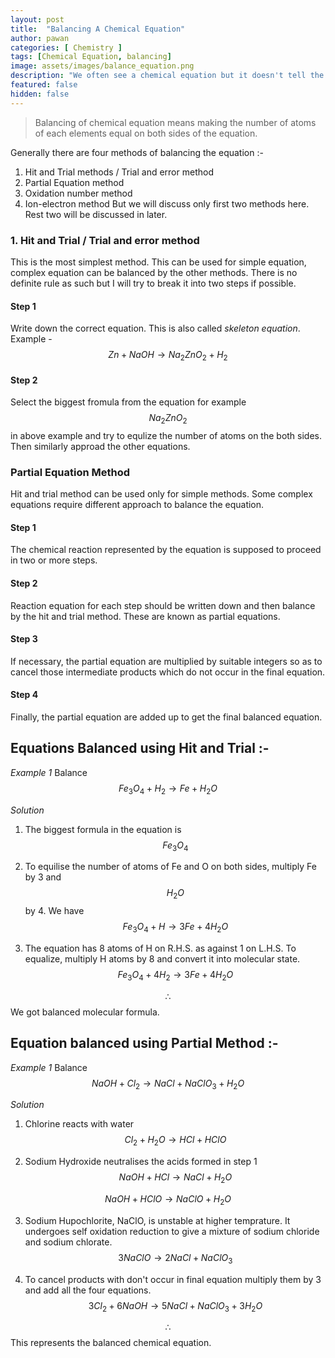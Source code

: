 ```yaml
---
layout: post
title:  "Balancing A Chemical Equation"
author: pawan
categories: [ Chemistry ]
tags: [Chemical Equation, balancing]
image: assets/images/balance_equation.png
description: "We often see a chemical equation but it doesn't tell the whole story. To get the more from equation we need to balance the equation without changing the formula."
featured: false
hidden: false
---
```

> Balancing of chemical equation means making the number of atoms of each elements equal on both sides of the equation.

Generally there are four methods of balancing the equation :-
1. Hit and Trial methods / Trial and error method
2. Partial Equation method
3. Oxidation number method
4. Ion-electron method
But we will discuss only first two methods here.
Rest two will be discussed in later.

### 1. Hit and Trial / Trial and error method
This is the most simplest method. This can be used for simple equation, complex equation can be balanced by the other methods. There is no definite rule as such but I will try to break it into two steps if possible.
#### Step 1
Write down the correct equation. This is also called *skeleton equation*.
Example - $$Zn + NaOH \rightarrow Na_2ZnO_2 + H_2$$

#### Step 2
Select the biggest fromula from the equation for example $$Na_2ZnO_2$$ in above example and try to equlize the number of atoms on the both sides. Then similarly approad the other equations.

### Partial Equation Method
Hit and trial method can be used only for simple methods. Some complex equations require different approach to balance the equation. 
#### Step 1 
The chemical reaction represented by the equation is supposed to proceed in two or more steps.

#### Step 2
Reaction equation for each step should be written down and then balance by the hit and trial method. These are known as partial equations.

#### Step 3
If necessary, the partial equation are multiplied by suitable integers so as to cancel those intermediate products which do not occur in the final equation.

#### Step 4
Finally, the partial equation are added up to get the final balanced equation.

## Equations Balanced using Hit and Trial :-

*Example 1* Balance $$Fe_3O_4 + H_2 \rightarrow Fe + H_2O$$

*Solution* 
1. The biggest formula in the equation is $$Fe_3O_4$$

2. To equilise the number of atoms of Fe and O on both sides, multiply Fe by 3 and $$H_2O$$ by 4. We have
    $$Fe_3O_4 + H \rightarrow 3Fe + 4H_2O$$

3. The equation has 8 atoms of H on R.H.S. as against 1 on L.H.S. To equalize, multiply H atoms by 8 and convert it into molecular state.
    $$Fe_3O_4 + 4H_2 \rightarrow 3Fe + 4H_2O$$

$$\therefore$$ We got balanced molecular formula.


## Equation balanced using Partial Method :-

*Example 1* Balance $$NaOH + Cl_2 \rightarrow NaCl + NaClO_3 + H_2O$$

*Solution*  
1. Chlorine reacts with water
        $$Cl_2 + H_2O \rightarrow HCl + HClO$$

2. Sodium Hydroxide neutralises the acids formed in step 1
$$NaOH + HCl \rightarrow NaCl + H_2O$$

$$NaOH + HClO \rightarrow NaClO + H_2O$$

3. Sodium Hupochlorite, NaClO, is unstable at higher temprature. It undergoes self oxidation reduction to give a mixture of sodium chloride and sodium chlorate.
        $$3NaClO \rightarrow 2NaCl + NaClO_3$$

4. To cancel products with don't occur in final equation multiply them by 3 and add all the four equations.
        $$3Cl_2 + 6NaOH \rightarrow 5NaCl + NaClO_3 + 3H_2O$$

$$\therefore$$ This represents the balanced chemical equation.

<div id="periodicTable1" data-widget="Kekule.ChemWidget.Viewer"
  data-enable-select="true"
  data-displayed-components="['C', 'Carbon', 6']">
</div>